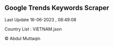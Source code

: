 

## Google Trends Keywords Scraper 
 
Last Update 16-06-2023 , 08:49:08

Country List :
VIETNAM.json



© Abdul Muttaqin 
